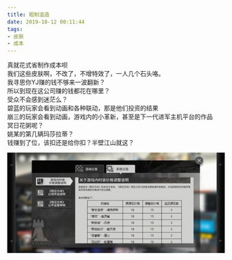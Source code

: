 ```yaml
---
title: 粗制滥造
date: 2019-10-12 00:11:44
tags:
- 皮肤
- 成本
---
```


真就花式省制作成本呗  
我们这些皮肤啊，不改了，不增特效了，一人几个石头咯。  
我寻思你YJ赚的钱不够来一波翻新？  
所以到现在这公司赚的钱都花在哪里？  
受众不会感到迷茫么？  
碧蓝的玩家会看到动画和各种联动，那是他们投资的结果  
崩三的玩家会看到动画，游戏内的小革新，甚至是下一代进军主机平台的作品  
冥日花粥呢？  
姚某的第几辆玛莎拉蒂？  
钱赚到了位，该扣还是给你扣？半壁江山就这？  


![](2019-10-12-00-11/01.jpg)
